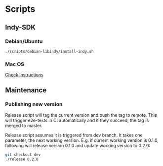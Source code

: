 # Scripts

## Indy-SDK

### Debian/Ubuntu

```bash
./scripts/debian-libindy/install-indy.sh
```

### Mac OS

[Check instructions](https://github.com/findy-network/findy-wrapper-go#macos)

## Maintenance

### Publishing new version

Release script will tag the current version and push the tag to remote. This
will trigger e2e-tests in CI automatically and if they succeed, the tag is
merged to master.

Release script assumes it is triggered from dev branch. It takes one parameter,
the next working version. E.g. if current working version is 0.1.0, following
will release version 0.1.0 and update working version to 0.2.0:

```bash
git checkout dev
./release 0.2.0
```
